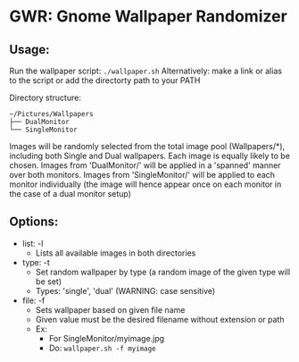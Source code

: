 # GWR: Gnome Wallpaper Randomizer
## Usage:

Run the wallpaper script: `./wallpaper.sh`
Alternatively: make a link or alias to the script or add the directorty path to your PATH

Directory structure:

```
~/Pictures/Wallpapers
├── DualMonitor
└── SingleMonitor
```

Images will be randomly selected from the total image pool (Wallpapers/\*), including both Single and Dual wallpapers.
Each image is equally likely to be chosen.
Images from 'DualMonitor/' will be applied in a 'spanned' manner over both monitors.
Images from 'SingleMonitor/' will be applied to each monitor individually (the image will hence appear once on each monitor in the case of a dual monitor setup)

## Options:

* list: -l
	* Lists all available images in both directories
* type: -t
	* Set random wallpaper by type (a random image of the given type will be set)
	* Types: 'single', 'dual' (WARNING: case sensitive)
* file: -f
	* Sets wallpaper based on given file name
	* Given value must be the desired filename without extension or path
	* Ex: 
		* For SingleMonitor/myimage.jpg
		* Do: `wallpaper.sh -f myimage`
